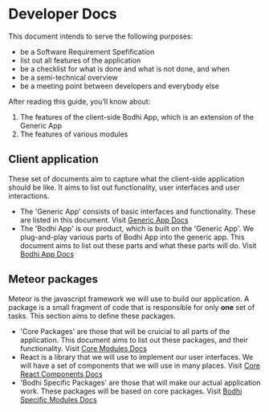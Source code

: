 # Developer Docs

This document intends to serve the following purposes:

* be a Software Requirement Spefification
* list out all features of the application
* be a checklist for what is done and what is not done, and when
* be a semi-technical overview
* be a meeting point between developers and everybody else

After reading this guide, you’ll know about:

1. The features of the client-side Bodhi App, which is an extension of the Generic App
2. The features of various modules

## Client application

These set of documents aim to capture what the client-side application should be like. It aims to list out functionality, user interfaces and user interactions.

* The 'Generic App' consists of basic interfaces and functionality. These are listed in this document. Visit [Generic App Docs](https://bodhi-beta.com/docs/developer/generic-app)
* The 'Bodhi App' is our product, which is built on the 'Generic App'. We plug-and-play various parts of Bodhi App into the generic app. This document aims to list out these parts and what these parts will do. Visit [Bodhi App Docs](https://bodhi-beta.com/docs/developer/bodhi-app)

## Meteor packages

Meteor is the javascript framework we will use to build our application. A package is a small fragment of code that is responsible for only **one** set of tasks. This section aims to define these packages.

* 'Core Packages' are those that will be cruicial to all parts of the application. This document aims to list out these packages, and their functionality. Visit [Core Modules Docs](https://bodhi-beta.com/docs/developer/core-modules)
* React is a library that we will use to implement our user interfaces. We will have a set of components that we will use in many places. Visit [Core React Components Docs](https://bodhi-beta.com/docs/developer/core-react-components)
* 'Bodhi Specific Packages' are those that will make our actual application work. These packages will be based on core packages. Visit [Bodhi Specific Modules Docs](https://bodhi-beta.com/docs/developer/bodhi-specific-modules)